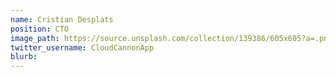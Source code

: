 ```yaml
---
name: Cristian Desplats
position: CTO
image_path: https://source.unsplash.com/collection/139386/605x605?a=.png
twitter_username: CloudCannonApp
blurb: 
---
```

